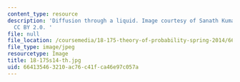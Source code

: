 ```yaml
---
content_type: resource
description: 'Diffusion through a liquid. Image courtesy of Sanath Kumar on Flickr.
  CC BY 2.0. '
file: null
file_location: /coursemedia/18-175-theory-of-probability-spring-2014/664135463210ac76c41fca46e97c057a_18-175s14-th.jpg
file_type: image/jpeg
resourcetype: Image
title: 18-175s14-th.jpg
uid: 66413546-3210-ac76-c41f-ca46e97c057a
---
```

